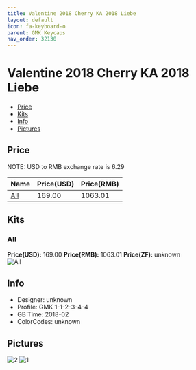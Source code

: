 ```yaml
---
title: Valentine 2018 Cherry KA 2018 Liebe
layout: default
icon: fa-keyboard-o
parent: GMK Keycaps
nav_order: 32130
---
```


# Valentine 2018 Cherry KA 2018 Liebe


* [Price](#price)
* [Kits](#kits)
* [Info](#info)
* [Pictures](#pictures)


## Price  
NOTE: USD to RMB exchange rate is 6.29

| Name          | Price(USD)    |  Price(RMB) |
| ------------- | ------------- |  ---------- |
|[All](#all)|169.00|1063.01|


## Kits
### All
**Price(USD):** 169.00    **Price(RMB):** 1063.01    **Price(ZF):** unknown    
<img src="{{ 'assets/images/gmk-keycaps/valentine2018/kits_pics/all.jpg' | relative_url }}" alt="All" class="image featured">


## Info
* Designer: unknown
* Profile: GMK 1-1-2-3-4-4
* GB Time: 2018-02
* ColorCodes: unknown


## Pictures
<img src="{{ 'assets/images/gmk-keycaps/valentine2018/rendering_pics/2.jpg' | relative_url }}" alt="2" class="image featured">
<img src="{{ 'assets/images/gmk-keycaps/valentine2018/rendering_pics/1.jpg' | relative_url }}" alt="1" class="image featured">
